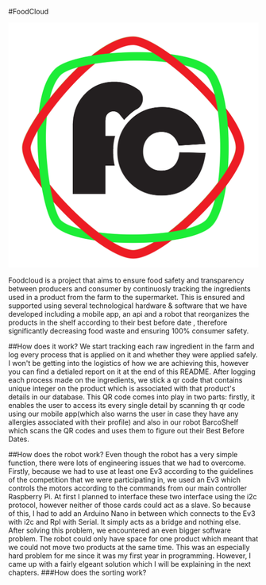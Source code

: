 #FoodCloud
<div style="text-align:center"><img src="/logo.png" /></div>

Foodcloud is a project that aims to ensure food safety and transparency between producers and consumer by continuosly tracking the ingredients used in a product from the farm to the supermarket. This is ensured and supported using several technological hardware & software that we have developed including a mobile app, an api and a robot that reorganizes the products in the shelf according to their best before date , therefore significantly decreasing food waste and ensuring 100% consumer safety.

##How does it work?
We start tracking each raw ingredient in the farm and log every process that is applied on it and whether they were applied safely. I won't be getting into the logistics of how we are achieving this, however you can find a detialed report on it at the end of this README. After logging each process made on the ingredients, we stick a qr code that contains unique integer on the product which is associated with that product's details in our database. This QR code comes into play in two parts: firstly, it enables the user to access its every single detail by scanning th qr code using our mobile app(which also warns the user in case they have any allergies associated with their profile) and also in our robot BarcoShelf which scans the QR codes and uses them to figure out their Best Before Dates.

##How does the robot work?
Even though the robot has a very simple function, there were lots of engineering issues that we had to overcome. Firstly, because we had to use at least one Ev3 according to the guidelines of the competition that we were participating in, we used an Ev3 which controls the motors according to the commands from our main controller Raspberry Pi. At first I planned to interface these two interface using the i2c protocol, however neither of those cards could act as a slave. So because of this, I had to add an Arduino Nano in between which connects to the Ev3 with i2c and RpI with Serial. It simply acts as a bridge and nothing else. After solving this problem, we encountered an even bigger software problem. The robot could only have space for one product which meant that we could not move two products at the same time. This was an especially hard problem for me since it was my first year in programming. However, I came up with a fairly elgeant solution which I will be explaining in the next chapters. 
###How does the sorting work?



